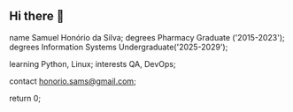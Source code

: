 ## Hi there 👋

name Samuel Honório da Silva;
    degrees Pharmacy Graduate ('2015-2023');
    degrees Information Systems Undergraduate('2025-2029');

learning Python, Linux;
    interests QA, DevOps;

contact honorio.sams@gmail.com; 

return 0;
